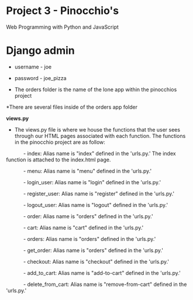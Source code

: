 # Project 3 - Pinocchio's

Web Programming with Python and JavaScript

# Django admin
* username - joe
* password - joe_pizza

* The orders folder is the name of the lone app within the pinocchios project

*There are several files inside of the orders app folder

**views.py**

- The views.py file is where we house the functions that the user sees through our HTML pages associated with each function.  The functions in the pinocchio project are as follow:

&nbsp;&nbsp;&nbsp;&nbsp;&nbsp;&nbsp;&nbsp;&nbsp;&nbsp;&nbsp;&nbsp;&nbsp;- index: Alias name is "index" defined in the 'urls.py.'  The index function is attached to the index.html page.

&nbsp;&nbsp;&nbsp;&nbsp;&nbsp;&nbsp;&nbsp;&nbsp;&nbsp;&nbsp;&nbsp;&nbsp;- menu: Alias name is "menu" defined in the 'urls.py.'

&nbsp;&nbsp;&nbsp;&nbsp;&nbsp;&nbsp;&nbsp;&nbsp;&nbsp;&nbsp;&nbsp;&nbsp;- login_user: Alias name is "login" defined in the 'urls.py.'

&nbsp;&nbsp;&nbsp;&nbsp;&nbsp;&nbsp;&nbsp;&nbsp;&nbsp;&nbsp;&nbsp;&nbsp;- register_user: Alias name is "register" defined in the 'urls.py.'

&nbsp;&nbsp;&nbsp;&nbsp;&nbsp;&nbsp;&nbsp;&nbsp;&nbsp;&nbsp;&nbsp;&nbsp;- logout_user: Alias name is "logout" defined in the 'urls.py.'

&nbsp;&nbsp;&nbsp;&nbsp;&nbsp;&nbsp;&nbsp;&nbsp;&nbsp;&nbsp;&nbsp;&nbsp;- order: Alias name is "orders" defined in the 'urls.py.'

&nbsp;&nbsp;&nbsp;&nbsp;&nbsp;&nbsp;&nbsp;&nbsp;&nbsp;&nbsp;&nbsp;&nbsp;- cart: Alias name is "cart" defined in the 'urls.py.'

&nbsp;&nbsp;&nbsp;&nbsp;&nbsp;&nbsp;&nbsp;&nbsp;&nbsp;&nbsp;&nbsp;&nbsp;- orders: Alias name is "orders" defined in the 'urls.py.'

&nbsp;&nbsp;&nbsp;&nbsp;&nbsp;&nbsp;&nbsp;&nbsp;&nbsp;&nbsp;&nbsp;&nbsp;- get_order: Alias name is "orders" defined in the 'urls.py.'

&nbsp;&nbsp;&nbsp;&nbsp;&nbsp;&nbsp;&nbsp;&nbsp;&nbsp;&nbsp;&nbsp;&nbsp;- checkout: Alias name is "checkout" defined in the 'urls.py.'

&nbsp;&nbsp;&nbsp;&nbsp;&nbsp;&nbsp;&nbsp;&nbsp;&nbsp;&nbsp;&nbsp;&nbsp;- add_to_cart: Alias name is "add-to-cart" defined in the 'urls.py.'

&nbsp;&nbsp;&nbsp;&nbsp;&nbsp;&nbsp;&nbsp;&nbsp;&nbsp;&nbsp;&nbsp;&nbsp;- delete_from_cart: Alias name is "remove-from-cart" defined in the 'urls.py.'
